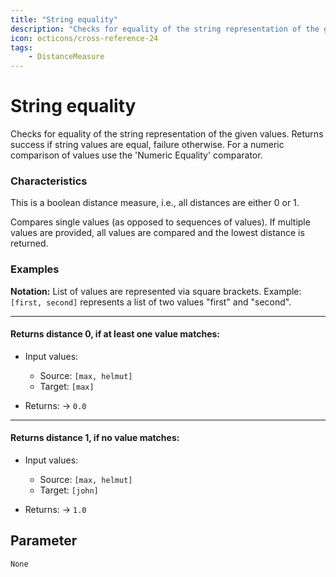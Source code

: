 ```yaml
---
title: "String equality"
description: "Checks for equality of the string representation of the given values. Returns success if string values are equal, failure otherwise. For a numeric comparison of values use the 'Numeric Equality' comparator."
icon: octicons/cross-reference-24
tags: 
    - DistanceMeasure
---
```

# String equality
<!-- This file was generated - DO NOT CHANGE IT MANUALLY -->



Checks for equality of the string representation of the given values. Returns success if string values are equal, failure otherwise. For a numeric comparison of values use the 'Numeric Equality' comparator.

### Characteristics
This is a boolean distance measure, i.e., all distances are either 0 or 1.

Compares single values (as opposed to sequences of values). If multiple values are provided, all values are compared and the lowest distance is returned.
### Examples

**Notation:** List of values are represented via square brackets. Example: `[first, second]` represents a list of two values "first" and "second".

---
#### Returns distance 0, if at least one value matches:

* Input values:
  - Source: `[max, helmut]`
  - Target: `[max]`

* Returns: → `0.0`


---
#### Returns distance 1, if no value matches:

* Input values:
  - Source: `[max, helmut]`
  - Target: `[john]`

* Returns: → `1.0`




## Parameter

`None`